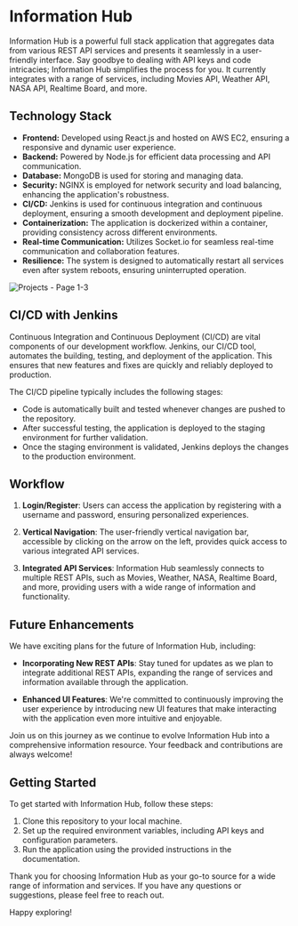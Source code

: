 # Information Hub

Information Hub is a powerful full stack application that aggregates data from various REST API services and presents it seamlessly in a user-friendly interface. Say goodbye to dealing with API keys and code intricacies; Information Hub simplifies the process for you. It currently integrates with a range of services, including Movies API, Weather API, NASA API, Realtime Board, and more.

## Technology Stack

- **Frontend:** Developed using React.js and hosted on AWS EC2, ensuring a responsive and dynamic user experience.
- **Backend:** Powered by Node.js for efficient data processing and API communication.
- **Database:** MongoDB is used for storing and managing data.
- **Security:** NGINX is employed for network security and load balancing, enhancing the application's robustness.
- **CI/CD:** Jenkins is used for continuous integration and continuous deployment, ensuring a smooth development and deployment pipeline.
- **Containerization:** The application is dockerized within a container, providing consistency across different environments.
- **Real-time Communication:** Utilizes Socket.io for seamless real-time communication and collaboration features.
- **Resilience:** The system is designed to automatically restart all services even after system reboots, ensuring uninterrupted operation.

![Projects - Page 1-3](https://github.com/Dheeraj0650/InformationHub/assets/41461773/8cead43b-1f67-4bdf-ac0e-8d7c1b19f887)

## CI/CD with Jenkins

Continuous Integration and Continuous Deployment (CI/CD) are vital components of our development workflow. Jenkins, our CI/CD tool, automates the building, testing, and deployment of the application. This ensures that new features and fixes are quickly and reliably deployed to production.

The CI/CD pipeline typically includes the following stages:
- Code is automatically built and tested whenever changes are pushed to the repository.
- After successful testing, the application is deployed to the staging environment for further validation.
- Once the staging environment is validated, Jenkins deploys the changes to the production environment.

## Workflow

1. **Login/Register**: Users can access the application by registering with a username and password, ensuring personalized experiences.

2. **Vertical Navigation**: The user-friendly vertical navigation bar, accessible by clicking on the arrow on the left, provides quick access to various integrated API services.

3. **Integrated API Services**: Information Hub seamlessly connects to multiple REST APIs, such as Movies, Weather, NASA, Realtime Board, and more, providing users with a wide range of information and functionality.

## Future Enhancements

We have exciting plans for the future of Information Hub, including:

- **Incorporating New REST APIs**: Stay tuned for updates as we plan to integrate additional REST APIs, expanding the range of services and information available through the application.

- **Enhanced UI Features**: We're committed to continuously improving the user experience by introducing new UI features that make interacting with the application even more intuitive and enjoyable.

Join us on this journey as we continue to evolve Information Hub into a comprehensive information resource. Your feedback and contributions are always welcome!

## Getting Started

To get started with Information Hub, follow these steps:

1. Clone this repository to your local machine.
2. Set up the required environment variables, including API keys and configuration parameters.
3. Run the application using the provided instructions in the documentation.

Thank you for choosing Information Hub as your go-to source for a wide range of information and services. If you have any questions or suggestions, please feel free to reach out.

Happy exploring!

